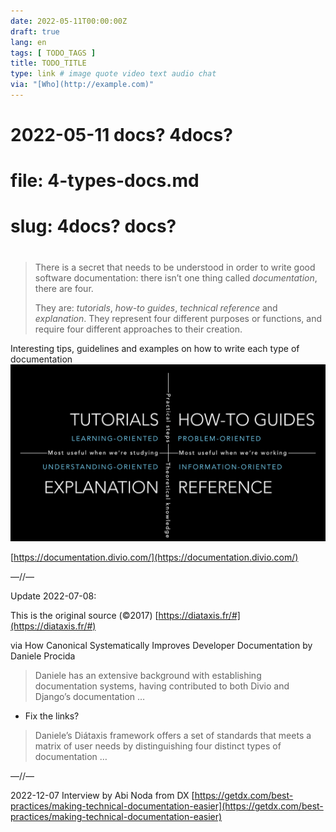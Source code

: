 ```yaml
---
date: 2022-05-11T00:00:00Z
draft: true
lang: en
tags: [ TODO_TAGS ]
title: TODO_TITLE
type: link # image quote video text audio chat
via: "[Who](http://example.com)"
---
```



# 2022-05-11 docs? 4docs?
# file: 4-types-docs.md
# slug: 4docs? docs?
# 


> There is a secret that needs to be understood in order to write good software documentation: there isn’t one thing called *documentation*, there are four.
>
> They are: *tutorials*, *how-to guides*, *technical reference* and *explanation*. They represent four different purposes or functions, and require four different approaches to their creation.

Interesting tips, guidelines and examples on how to write each type of documentation
![2022-05-11 docs- 4docs-](2022-05-11%20docs-%204docs-.png)

[https://documentation.divio.com/](https://documentation.divio.com/)

—//—

Update 2022-07-08:

This is the original source (©2017)
[https://diataxis.fr/#](https://diataxis.fr/#)

via How Canonical Systematically Improves Developer Documentation by Daniele Procida

> Daniele has an extensive background with establishing documentation systems, having contributed to both Divio and Django’s documentation …
* Fix the links?

> Daniele’s Diátaxis framework offers a set of standards that meets a matrix of user needs by distinguishing four distinct types of documentation …

—//—

2022-12-07
Interview by Abi Noda from DX
[https://getdx.com/best-practices/making-technical-documentation-easier](https://getdx.com/best-practices/making-technical-documentation-easier)

